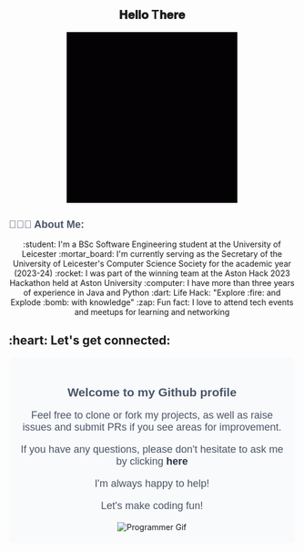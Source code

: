 <div align="center">
<h2> 𝐇𝐞𝐥𝐥𝐨 T𝐡𝐞𝐫𝐞</h2>
</div>

<div align="center" width="50">

<img src="https://github.com/Harshaiag/Harshaiag/blob/main/gif.gif" alt="Welcome!" width="300"/>

</div>


<div align="center">

<h2 align="left" style="font-family: Arial, sans-serif; font-size: 18px; color: #4A5568;">👨🏻‍💻 About Me:</h2>
:student: I'm a BSc Software Engineering student at the University of Leicester
:mortar_board: I'm currently serving as the Secretary of the University of Leicester's Computer Science Society for the academic year (2023-24)
:rocket: I was part of the winning team at the Aston Hack 2023 Hackathon held at Aston University
:computer: I have more than three years of experience in Java and Python
:dart: Life Hack: "Explore :fire: and Explode :bomb: with knowledge"
:zap: Fun fact: I love to attend tech events and meetups for learning and networking<br>
<h2 align="left">:heart: Let's get connected:</h2>

</div>



<div align="center" style="background-color: #F9FAFB; border-radius: 10px; padding: 20px;">
    <h2 style="font-family: Arial, sans-serif; color: #4A5568;">Welcome to my Github profile</h2>
    <p style="font-family: Arial, sans-serif; font-size: 18px; color: #4A5568;">Feel free to clone or fork my projects, as well as raise issues and submit PRs if you see areas for improvement.</p>
    <p style="font-family: Arial, sans-serif; font-size: 18px; color: #4A5568;">If you have any questions, please don't hesitate to ask me by clicking <a href="mailto:harshavardhansmcb@gmail.com" style="color: #2D3748; text-decoration: none;"><b>here</b></a> </p>
    <p style="font-family: Arial, sans-serif; font-size: 18px; color: #4A5568;">I'm always happy to help!</p>
    <p style="font-family: Arial, sans-serif; font-size: 18px; color: #4A5568;">Let's make coding fun!</p>
    <img src="https://media.giphy.com/media/3o7bu3XilJ5BOiSGic/giphy.gif" alt="Programmer Gif" style="width: 300px;">
</div>



